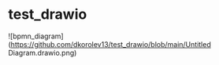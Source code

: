 # test_drawio

![bpmn_diagram](https://github.com/dkorolev13/test_drawio/blob/main/Untitled Diagram.drawio.png)

